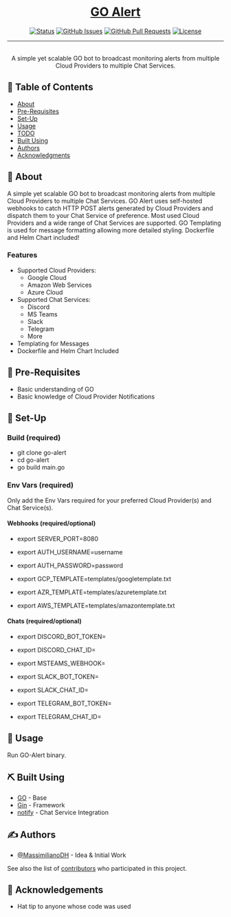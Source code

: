 <p align="center">
  <a href="" rel="noopener">
</p>

<h1 align="center">GO Alert</h1>

<div align="center">

  [![Status](https://img.shields.io/badge/status-active-success.svg)]() 
  [![GitHub Issues](https://img.shields.io/github/issues/MassimilianoDH/GO-alert.svg)](https://github.com/MassimilianoDH/GO-alert/issues)
  [![GitHub Pull Requests](https://img.shields.io/github/issues-pr/MassimilianoDH/GO-alert.svg)](https://github.com/MassimilianoDH/GO-alert/issues)
  [![License](https://img.shields.io/badge/license-MIT-blue.svg)](/LICENSE)

</div>

---

<p align="center"> 
    <br> A simple yet scalable GO bot to broadcast monitoring alerts from multiple Cloud Providers to multiple Chat Services.
</p>

## 📝 Table of Contents
- [About](#about)
- [Pre-Requisites](#prerequisites)
- [Set-Up](#setup)
- [Usage](#usage)
- [TODO](../master/TODO.md)
- [Built Using](#built_using)
- [Authors](#authors)
- [Acknowledgments](#acknowledgement)

## 🧐 About <a name = "about"></a>
A simple yet scalable GO bot to broadcast monitoring alerts from multiple Cloud Providers to multiple Chat Services. GO Alert uses self-hosted webhooks to catch HTTP POST alerts generated by Cloud Providers and dispatch them to your Chat Service of preference. Most used Cloud Providers and a wide range of Chat Services are supported. GO Templating is used for message formatting allowing more detailed styling. Dockerfile and Helm Chart included!

### Features <a name = "features"></a>
- Supported Cloud Providers:
  - Google Cloud
  - Amazon Web Services
  - Azure Cloud
- Supported Chat Services:
  - Discord
  - MS Teams
  - Slack
  - Telegram
  - More
- Templating for Messages
- Dockerfile and Helm Chart Included

## 🏁 Pre-Requisites <a name = "prerequisites"></a>
- Basic understanding of GO
- Basic knowledge of Cloud Provider Notifications

## 🚀 Set-Up <a name = "setup"></a>

### Build (required) <a name = "build"></a>

- git clone go-alert
- cd go-alert
- go build main.go

### Env Vars (required) <a name = "envvars"></a>

Only add the Env Vars required for your preferred Cloud Provider(s) and Chat Service(s).

#### Webhooks (required/optional)

- export SERVER_PORT=8080
- export AUTH_USERNAME=username
- export AUTH_PASSWORD=password

- export GCP_TEMPLATE=templates/googletemplate.txt
- export AZR_TEMPLATE=templates/azuretemplate.txt
- export AWS_TEMPLATE=templates/amazontemplate.txt

#### Chats (required/optional)

- export DISCORD_BOT_TOKEN=
- export DISCORD_CHAT_ID=

- export MSTEAMS_WEBHOOK=

- export SLACK_BOT_TOKEN=
- export SLACK_CHAT_ID=

- export TELEGRAM_BOT_TOKEN=
- export TELEGRAM_CHAT_ID=

## 🎈 Usage <a name="usage"></a>

Run GO-Alert binary.

## ⛏️ Built Using <a name = "built_using"></a>
- [GO](https://GO.dev/) - Base
- [Gin](https://github.com/gin-GOnic/gin) - Framework
- [notify](https://github.com/nikoksr/notify) - Chat Service Integration

## ✍️ Authors <a name = "authors"></a>
- [@MassimilianoDH](https://github.com/MassimilianoDH) - Idea & Initial Work

See also the list of [contributors](https://github.com/MassimilianoDH/GO-alert/contributors) who participated in this project.

## 🎉 Acknowledgements <a name = "acknowledgement"></a>
- Hat tip to anyone whose code was used
